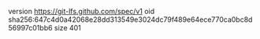 version https://git-lfs.github.com/spec/v1
oid sha256:647c4d0a42068e28dd313549e3024dc79f489e64ece770ca0bc8d56997c01bb6
size 401
